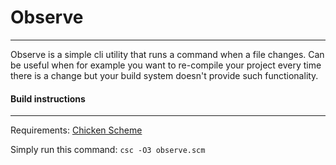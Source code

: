 
# Observe

---

Observe is a simple cli utility that runs a command when a file changes.
Can be useful when for example you want to re-compile your project every time there
is a change but your build system doesn't provide such functionality.

#### Build instructions

---

Requirements: [Chicken Scheme](https://call-cc.org/)

Simply run this command: `csc -O3 observe.scm`

